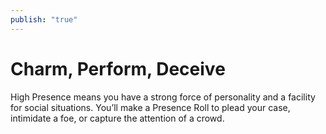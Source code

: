 ```yaml
---
publish: "true"
---
```

# Charm, Perform, Deceive

High Presence means you have a strong force of personality and a facility for social situations. You’ll make a Presence Roll to plead your case, intimidate a foe, or capture the attention of a crowd.

